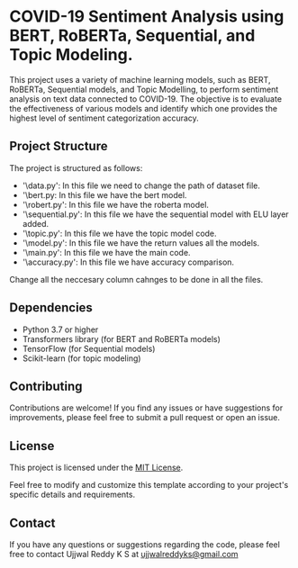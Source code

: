 # COVID-19 Sentiment Analysis using BERT, RoBERTa, Sequential, and Topic Modeling.
This project uses a variety of machine learning models, such as BERT, RoBERTa, Sequential models, and Topic Modelling, to perform sentiment analysis on text data connected to COVID-19. The objective is to evaluate the effectiveness of various models and identify which one provides the highest level of sentiment categorization accuracy.

## Project Structure

The project is structured as follows:
* '\data.py': In this file we need to change the path of dataset file. 
* '\bert.py: In this file we have the bert model.
* '\robert.py': In this file we have the roberta model.
* '\sequential.py': In this file we have the sequential model with ELU layer added.
* '\topic.py': In this file we have the topic model code.
* '\model.py': In this file we have the return values all the models.
* '\main.py': In this file we have the main code.
* '\accuracy.py': In this file we have accuracy comparison.

Change all the neccesary column cahnges to be done in all the files.

## Dependencies

* Python 3.7 or higher
* Transformers library (for BERT and RoBERTa models)
* TensorFlow (for Sequential models)
* Scikit-learn (for topic modeling)

## Contributing
Contributions are welcome! If you find any issues or have suggestions for improvements, please feel free to submit a pull request or open an issue.

## License

This project is licensed under the [MIT License](LICENSE).

Feel free to modify and customize this template according to your project's specific details and requirements.

## Contact
If you have any questions or suggestions regarding the code, please feel free to contact Ujjwal Reddy K S at ujjwalreddyks@gmail.com
